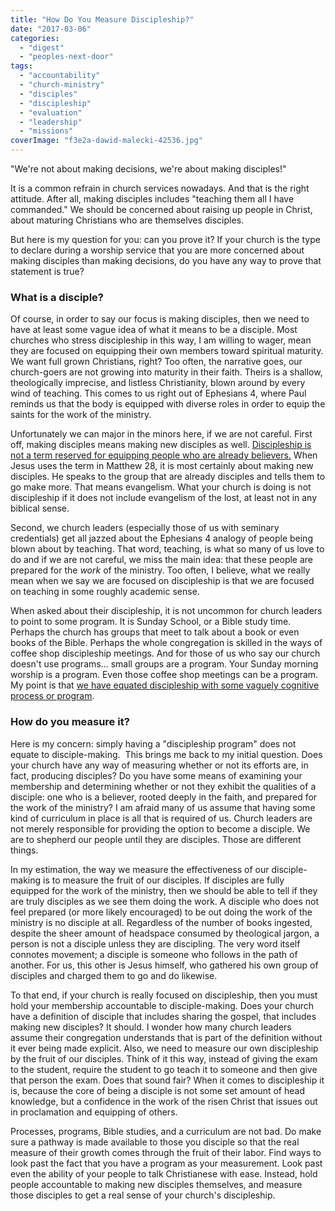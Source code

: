 ```yaml
---
title: "How Do You Measure Discipleship?"
date: "2017-03-06"
categories: 
  - "digest"
  - "peoples-next-door"
tags: 
  - "accountability"
  - "church-ministry"
  - "disciples"
  - "discipleship"
  - "evaluation"
  - "leadership"
  - "missions"
coverImage: "f3e2a-dawid-malecki-42536.jpg"
---
```


"We're not about making decisions, we're about making disciples!"

It is a common refrain in church services nowadays. And that is the right attitude. After all, making disciples includes "teaching them all I have commanded." We should be concerned about raising up people in Christ, about maturing Christians who are themselves disciples.

But here is my question for you: can you prove it? If your church is the type to declare during a worship service that you are more concerned about making disciples than making decisions, do you have any way to prove that statement is true?

### What is a disciple?

Of course, in order to say our focus is making disciples, then we need to have at least some vague idea of what it means to be a disciple. Most churches who stress discipleship in this way, I am willing to wager, mean they are focused on equipping their own members toward spiritual maturity. We want full grown Christians, right? Too often, the narrative goes, our church-goers are not growing into maturity in their faith. Theirs is a shallow, theologically imprecise, and listless Christianity, blown around by every wind of teaching. This comes to us right out of Ephesians 4, where Paul reminds us that the body is equipped with diverse roles in order to equip the saints for the work of the ministry.

Unfortunately we can major in the minors here, if we are not careful. First off, making disciples means making new disciples as well. [Discipleship is not a term reserved for equipping people who are already believers.](http://blog.keelancook.com/2016/08/is-our-understanding-of-discipleship-anemic.html) When Jesus uses the term in Matthew 28, it is most certainly about making new disciples. He speaks to the group that are already disciples and tells them to go make more. That means evangelism. What your church is doing is not discipleship if it does not include evangelism of the lost, at least not in any biblical sense.

Second, we church leaders (especially those of us with seminary credentials) get all jazzed about the Ephesians 4 analogy of people being blown about by teaching. That word, teaching, is what so many of us love to do and if we are not careful, we miss the main idea: that these people are prepared for the _work_ of the ministry. Too often, I believe, what we really mean when we say we are focused on discipleship is that we are focused on teaching in some roughly academic sense.

When asked about their discipleship, it is not uncommon for church leaders to point to some program. It is Sunday School, or a Bible study time. Perhaps the church has groups that meet to talk about a book or even books of the Bible. Perhaps the whole congregation is skilled in the ways of coffee shop discipleship meetings. And for those of us who say our church doesn't use programs... small groups are a program. Your Sunday morning worship is a program. Even those coffee shop meetings can be a program. My point is that [we have equated discipleship with some vaguely cognitive process or program](http://blog.keelancook.com/2016/09/the-discipleship-spiral-doing-to-learn-and-learning-to-do.html).

### How do you measure it?

Here is my concern: simply having a "discipleship program" does not equate to disciple-making.  This brings me back to my initial question. Does your church have any way of measuring whether or not its efforts are, in fact, producing disciples? Do you have some means of examining your membership and determining whether or not they exhibit the qualities of a disciple: one who is a believer, rooted deeply in the faith, and prepared for the work of the ministry? I am afraid many of us assume that having some kind of curriculum in place is all that is required of us. Church leaders are not merely responsible for providing the option to become a disciple. We are to shepherd our people until they are disciples. Those are different things.

In my estimation, the way we measure the effectiveness of our disciple-making is to measure the fruit of our disciples. If disciples are fully equipped for the work of the ministry, then we should be able to tell if they are truly disciples as we see them doing the work. A disciple who does not feel prepared (or more likely encouraged) to be out doing the work of the ministry is no disciple at all. Regardless of the number of books ingested, despite the sheer amount of headspace consumed by theological jargon, a person is not a disciple unless they are discipling. The very word itself connotes movement; a disciple is someone who follows in the path of another. For us, this other is Jesus himself, who gathered his own group of disciples and charged them to go and do likewise.

To that end, if your church is really focused on discipleship, then you must hold your membership accountable to disciple-making. Does your church have a definition of disciple that includes sharing the gospel, that includes making new disciples? It should. I wonder how many church leaders assume their congregation understands that is part of the definition without it ever being made explicit. Also, we need to measure our own discipleship by the fruit of our disciples. Think of it this way, instead of giving the exam to the student, require the student to go teach it to someone and then give that person the exam. Does that sound fair? When it comes to discipleship it is, because the core of being a disciple is not some set amount of head knowledge, but a confidence in the work of the risen Christ that issues out in proclamation and equipping of others.

Processes, programs, Bible studies, and a curriculum are not bad. Do make sure a pathway is made available to those you disciple so that the real measure of their growth comes through the fruit of their labor. Find ways to look past the fact that you have a program as your measurement. Look past even the ability of your people to talk Christianese with ease. Instead, hold people accountable to making new disciples themselves, and measure those disciples to get a real sense of your church's discipleship.
